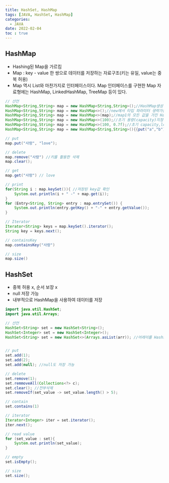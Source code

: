 ```yaml
---
title: HashSet, HashMap
tags: [JAVA, HashSet, HashMap]
categories:
  - JAVA
date: 2022-02-04
toc : true
---
```



## HashMap
- Hashing된 Map을 가르킴
- Map : key - value 한 쌍으로 데이터를 저장하는 자료구조(키는 유일, value는 중복 허용)
- Map 역시 List와 마찬가지로 인터페이스이다. Map 인터페이스를 구현한 Map 자료형에는 HashMap, LinkedHashMap, TreeMap 등이 있다.
``` java
// 선언
HashMap<String,String> map = new HashMap<String,String>();//HashMap생성
HashMap<String,String> map = new HashMap<>();//new에서 타입 파라미터 생략가능
HashMap<String,String> map = new HashMap<>(map);//map1의 모든 값을 가진 HashMap생성
HashMap<String,String> map = new HashMap<>(100);//초기 용량(capacity)지정
HashMap<String,String> map = new HashMap<>(100, 0.7f);//초기 capacity,load factor지정
HashMap<String,String> map = new HashMap<String,String>(){{put("a","b");}}; //초기값 지정

// put
map.put("사랑", "love");

// delete
map.remove("사랑") //키를 활용한 삭제
map.clear();

// get
map.get("사랑") // love

// print
for(String i : map.keySet()){ //저장된 key값 확인
    System.out.println(i + " -" + map.get(i));
}
for (Entry<String, String> entry : map.entrySet()) {
    System.out.println(entry.getKey() + "-" + entry.getValue());
}

// Iterator
Iterator<String> keys = map.keySet().iterator();
String key = keys.next();

// containsKey
map.containsKey("사랑")

// size
map.size()
```


## HashSet
- 중복 허용 x, 순서 보장 x
- null 저장 가능
- 내부적으로 HashMap을 사용하여 데이터를 저장
 
```java
import java.util.HashSet;
import java.util.Arrays;

// 선언
HashSet<String> set = new HashSet<String>();
HashSet<Integer> set = new HashSet<Integer>();
HashSet<String> set = new HashSet<>(Arrays.asList(arr)); //어레이를 Hashset으로 선언할 때,


// put
set.add(1);
set.add(2);
set.add(null); //null도 저장 가능

// delete
set.remove(1);
set.remmoveAll(Collections<?> c);
set.clear(); //전부삭제
set.removeIf(set_value -> set_value.length() > 5);

// contain
set.contains(1)

// iterator
Iterator<Integer> iter = set.iterator();
iter.next();

// read value
for (set_value : set){
    System.out.println(set_value);
}

// empty
set.isEmpty();

// size
set.size();

```  

